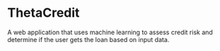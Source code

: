 # ThetaCredit

A web application that uses machine learning to assess credit risk and determine if the user gets the loan based on input data.

